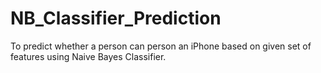 # NB_Classifier_Prediction
To predict whether a person can person an iPhone based on given set of features using Naive Bayes Classifier.
